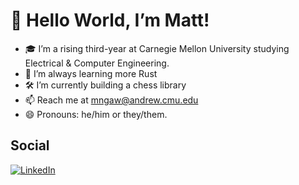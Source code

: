 # 👋 Hello World, I’m Matt!
- 🎓 I’m a rising third-year at Carnegie Mellon University studying Electrical & Computer Engineering.
- 🦀 I’m always learning more Rust
- 🛠 I’m currently building a chess library
- 📫 Reach me at mngaw@andrew.cmu.edu
- 😄 Pronouns: he/him or they/them.

## Social
[![LinkedIn](https://img.shields.io/badge/linkedin-%230077B5.svg?style=for-the-badge&logo=linkedin&logoColor=white)](https://www.linkedin.com/in/mattngaw)
